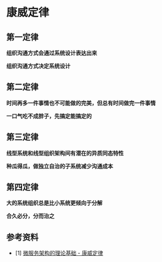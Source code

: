 # 康威定律

## 第一定律

**组织沟通方式会通过系统设计表达出来**

**组织沟通方式决定系统设计**

## 第二定律

**时间再多一件事情也不可能做的完美，但总有时间做完一件事情**

**一口气吃不成胖子，先搞定能搞定的**

## 第三定律

**线型系统和线型组织架构间有潜在的异质同态特性**

**种瓜得瓜，做独立自治的子系统减少沟通成本**

## 第四定律

**大的系统组织总是比小系统更倾向于分解**

**合久必分，分而治之**

## 参考资料

- [1] [微服务架构的理论基础 - 康威定律](https://yq.aliyun.com/articles/8611)